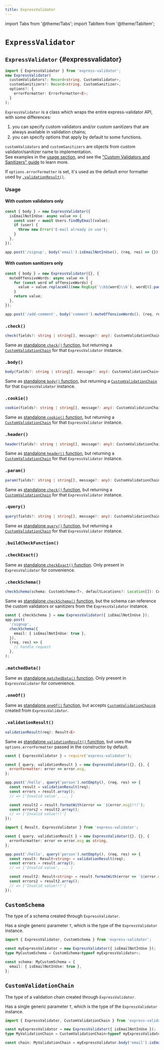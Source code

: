 ```yaml
---
title: ExpressValidator
---
```


import Tabs from '@theme/Tabs';
import TabItem from '@theme/TabItem';

# `ExpressValidator`

## `ExpressValidator` {#expressvalidator}

```ts
import { ExpressValidator } from 'express-validator';
new ExpressValidator(
  customValidators?: Record<string, CustomValidator>,
  customSanitizers?: Record<string, CustomSanitizer>,
  options?: {
    errorFormatter: ErrorFormatter<E>;
  }
);
```

`ExpressValidator` is a class which wraps the entire express-validator API, with some differences:

1. you can specify custom validators and/or custom sanitizers that are always available in validation chains;
2. you can specify options that apply by default to some functions.

<!-- `ExpressValidator` is a class which wraps the entire express-validator API.<br/>
You can specify custom validators and/or custom sanitizers that are always available in validation
chains, and you can also specify options that apply by default to some functions. -->

`customValidators` and `customSanitizers` are objects from custom validator/sanitizer name to implementation.<br/>
See examples in the [usage section](#usage), and see the ["Custom Validators and Sanitizers" guide](../guides/customizing.md#custom-validators-and-sanitizers)
to learn more.

If `options.errorFormatter` is set, it's used as the default error formatter used by [`.validationResult()`](#validationresult).

### Usage

#### With custom validators only

```ts
const { body } = new ExpressValidator({
  isEmailNotInUse: async value => {
    const user = await Users.findByEmail(value);
    if (user) {
      throw new Error('E-mail already in use');
    }
  },
});

app.post('/signup', body('email').isEmailNotInUse(), (req, res) => {});
```

#### With custom sanitizers only

<!--prettier-ignore-->
```ts
const { body } = new ExpressValidator({}, {
  muteOffensiveWords: async value => {
    for (const word of offensiveWords) {
      value = value.replaceAll(new RegExp(`\\b${word}\\b`), word[0].padEnd(word.length, '*'));
    }
    return value;
  },
});

app.post('/add-comment', body('comment').muteOffensiveWords(), (req, res) => {});
```

### `.check()`

```ts
check(fields?: string | string[], message?: any): CustomValidationChain<T>
```

Same as [standalone `check()` function](./check.md#check), but returning a
[`CustomValidationChain`](#customvalidationchain) for that `ExpressValidator` instance.

### `.body()`

```ts
body(fields?: string | string[], message?: any): CustomValidationChain<T>
```

Same as [standalone `body()` function](./check.md#body), but returning a
[`CustomValidationChain`](#customvalidationchain) for that `ExpressValidator` instance.

### `.cookie()`

```ts
cookie(fields?: string | string[], message?: any): CustomValidationChain<T>
```

Same as [standalone `cookie()` function](./check.md#cookie), but returning a
[`CustomValidationChain`](#customvalidationchain) for that `ExpressValidator` instance.

### `.header()`

```ts
header(fields?: string | string[], message?: any): CustomValidationChain<T>
```

Same as [standalone `header()` function](./check.md#header), but returning a
[`CustomValidationChain`](#customvalidationchain) for that `ExpressValidator` instance.

### `.param()`

```ts
param(fields?: string | string[], message?: any): CustomValidationChain<T>
```

Same as [standalone `check()` function](./check.md#check), but returning a
[`CustomValidationChain`](#customvalidationchain) for that `ExpressValidator` instance.

### `.query()`

```ts
query(fields?: string | string[], message?: any): CustomValidationChain<T>
```

Same as [standalone `query()` function](./check.md#query), but returning a
[`CustomValidationChain`](#customvalidationchain) for that `ExpressValidator` instance.

### `.buildCheckFunction()`

### `.checkExact()`

Same as [standalone `checkExact()` function](./check-exact.md#checkexact).
Only present in `ExpressValidator` for convenience.

### `.checkSchema()`

```ts
checkSchema(schema: CustomSchema<T>, defaultLocations?: Location[]): CustomValidationChain<T>[]
```

Same as [standalone `checkSchema()` function](./check-schema.md#checkschema), but the schema can reference
the custom validators or sanitizers from the `ExpressValidator` instance.

```ts
const { checkSchema } = new ExpressValidator({ isEmailNotInUse });
app.post(
  '/signup',
  checkSchema({
    email: { isEmailNotInUse: true },
  }),
  (req, res) => {
    // handle request
  },
);
```

### `.matchedData()`

Same as [standalone `matchedData()` function](./matched-data.md).
Only present in `ExpressValidator` for convenience.

### `.oneOf()`

Same as [standalone `oneOf()` function](./one-of.md), but accepts [`CustomValidationChain`s](#customvalidationchain)
created from `ExpressValidator`.

### `.validationResult()`

```ts
validationResult(req): Result<E>
```

Same as [standalone `validationResult()` function](./validation-result.md#validationresult),
but uses the `options.errorFormatter` passed in the constructor by default.

<Tabs groupId="lang">
<TabItem value="js" label="JavaScript">

<!--prettier-ignore-->
```js
const { ExpressValidator } = require('express-validator');

const { query, validationResult } = new ExpressValidator({}, {}, {
  errorFormatter: error => error.msg,
};

app.post('/hello', query('person').notEmpty(), (req, res) => {
  const result = validationResult(req);
  const errors = result.array();
  // => ['Invalid value', ... ]

  const result2 = result.formatWith(error => `${error.msg}!!!`);
  const errors2 = result2.array();
  // => ['Invalid value!!!']
});
```

</TabItem>
<TabItem value="ts" label="TypeScript">

<!--prettier-ignore-->
```ts
import { Result, ExpressValidator } from 'express-validator';

const { query, validationResult } = new ExpressValidator({}, {}, {
  errorFormatter: error => error.msg as string,
};

app.post('/hello', query('person').notEmpty(), (req, res) => {
  const result: Result<string> = validationResult(req);
  const errors = result.array();
  // => ['Invalid value', ... ]

  const result2: Result<string> = result.formatWith(error => `${error.msg}!!!`);
  const errors2 = result2.array();
  // => ['Invalid value!!!']
});
```

</TabItem>
</Tabs>

## `CustomSchema`

The type of a schema created through `ExpressValidator`.

Has a single generic parameter `T`, which is the type of the `ExpressValidator` instance.

```ts
import { ExpressValidator, CustomSchema } from 'express-validator';

const myExpressValidator = new ExpressValidator({ isEmailNotInUse });
type MyCustomSchema = CustomSchema<typeof myExpressValidator>;

const schema: MyCustomSchema = {
  email: { isEmailNotInUse: true },
};
```

## `CustomValidationChain`

The type of a validation chain created through `ExpressValidator`.

Has a single generic parameter `T`, which is the type of the `ExpressValidator` instance.

```ts
import { ExpressValidator, CustomValidationChain } from 'express-validator';

const myExpressValidator = new ExpressValidator({ isEmailNotInUse });
type MyValidationChain = CustomValidationChain<typeof myExpressValidator>;

const chain: MyValidationChain = myExpressValidator.body('email').isEmailNotInUse();
```
